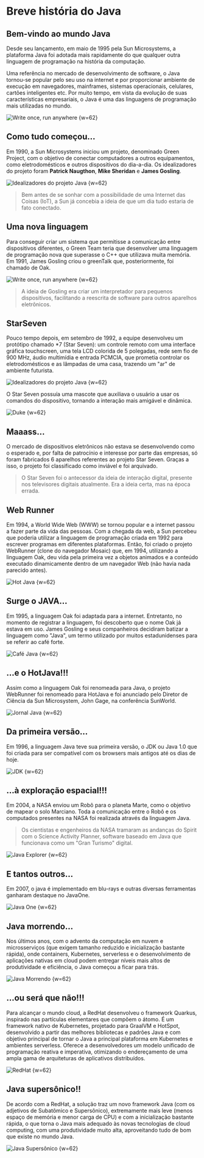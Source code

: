 # Breve história do Java

## Bem-vindo ao mundo Java

Desde seu lançamento, em maio de 1995 pela Sun Microsystems, a plataforma Java foi adotada mais rapidamente do que qualquer outra linguagem de programação na história da computação.

Uma referência no mercado de desenvolvimento de software, o Java tornou-se popular pelo seu uso na internet e por proporcionar ambiente de execução em navegadores, mainframes, sistemas operacionais, celulares, cartões inteligentes etc. Por muito tempo, em vista da evolução de suas características empresariais, o Java é uma das linguagens de programação mais utilizadas no mundo.

![Write once, run anywhere {w=62}](imagens/01-breve-historico-java/write-once-run-anywhere.png)

## Como tudo começou...

Em 1990, a Sun Microsystems iniciou um projeto, denominado Green Project, com o objetivo de conectar computadores a outros equipamentos, como eletrodomésticos e outros dispositivos do dia-a-dia. Os idealizadores do projeto foram **Patrick Naugthon**, **Mike Sheridan** e **James Gosling**.

![Idealizadores do projeto Java {w=62}](imagens/01-breve-historico-java/equipe-java.png)

> Bem antes de se sonhar com a possibilidade de uma Internet das Coisas (IoT), a Sun já concebia a ideia de que um dia tudo estaria de fato conectado. 


## Uma nova linguagem

Para conseguir criar um sistema que permitisse a comunicação entre dispositivos diferentes, o Green Team teria que desenvolver uma linguagem de programação nova que superasse o C++ que utilizava muita memória. Em 1991, James Gosling criou o greenTalk que, posteriormente, foi chamado de Oak.

![Write once, run anywhere {w=62}](imagens/01-breve-historico-java/oak.png)

> A ideia de Gosling era criar um interpretador para pequenos dispositivos, facilitando a reescrita de software para outros aparelhos eletrônicos.

## StarSeven

Pouco tempo depois, em setembro de 1992, a equipe desenvolveu um protótipo chamado *7 (Star Seven): um controle remoto com uma interface gráfica touchscreen, uma tela LCD colorida de 5 polegadas, rede sem fio de 900 MHz, áudio multimídia e entrada PCMCIA,  que prometia controlar os eletrodomésticos e as lâmpadas de uma casa, trazendo um "ar" de ambiente futurista.

![Idealizadores do projeto Java {w=62}](imagens/01-breve-historico-java/star-7.png)

O Star Seven possuía uma mascote que auxiliava o usuário a usar os comandos do dispositivo, tornando a interação mais amigável e dinâmica.

![Duke {w=62}](imagens/01-breve-historico-java/duke.png)

## Maaass...

O mercado de dispositivos eletrônicos não estava se desenvolvendo como o esperado e, por falta de patrocínio e interesse por parte das empresas, só foram fabricados 6 aparelhos referentes ao projeto Star Seven. Graças a isso, o projeto foi classificado como inviável e foi arquivado.

> O Star Seven foi o antecessor da ideia de interação digital, presente nos televisores digitais atualmente. Era a ideia certa, mas na época errada.

## Web Runner

Em 1994, a World Wide Web (WWW) se tornou popular e a internet passou a fazer parte da vida das pessoas. Com a chegada da web, a Sun percebeu que poderia utilizar a linguagem de programação criada em 1992 para escrever programas em diferentes plataformas. Então, foi criado o projeto WebRunner (clone do navegador Mosaic) que, em 1994, utilizando a linguagem Oak, deu vida pela primeira vez a objetos animados e a conteúdo executado dinamicamente dentro de um navegador Web (não havia nada parecido antes).

![Hot Java {w=62}](imagens/01-breve-historico-java/hot-java.jpg)

## Surge o JAVA...

Em 1995, a linguagem Oak foi adaptada para a internet. Entretanto, no momento de registrar a linguagem, foi descoberto que o nome Oak já estava em uso. James Gosling e seus companheiros decidiram batizar a linguagem como "Java", um termo utilizado por muitos estadunidenses para se referir ao café forte.

![Café Java {w=62}](imagens/01-breve-historico-java/cafe-java.png)

## ...e o HotJava!!!

Assim como a linguagem Oak foi renomeada para Java, o projeto WebRunner foi renomeado para HotJava e foi anunciado pelo Diretor de Ciência da Sun Microsystem, John Gage, na conferência SunWorld.

![Jornal Java {w=62}](imagens/01-breve-historico-java/jornal-maravilhas-java.png)

## Da primeira versão...

Em 1996, a linguagem Java teve sua primeira versão, o JDK ou Java 1.0 que foi criada para ser compatível com os browsers mais antigos até os dias de hoje.

![JDK {w=62}](imagens/01-breve-historico-java/jdk.png)

## ...à exploração espacial!!! 
Em 2004, a NASA enviou um Robô para o planeta Marte, como o objetivo de mapear o solo Marciano. Toda a comunicação entre o Robô e os computados presentes na NASA foi realizada através da linguagem Java.

> Os cientistas e engenheiros da NASA tramaram as andanças do Spirit com o Science Activity Planner, software baseado em Java que funcionava como um "Gran Turismo" digital.

![Java Explorer {w=62}](imagens/01-breve-historico-java/java-marciano.png)

## E tantos outros...

Em 2007, o java é implementado em blu-rays e outras diversas ferramentas ganharam destaque no JavaOne.

![Java One {w=62}](imagens/01-breve-historico-java/java-one.gif)

## Java morrendo...

Nos últimos anos, com o advento da computação em nuvem e microsserviços (que exigem tamanho reduzido e inicialização bastante rápida), onde containers, Kubernetes, serverless e o desenvolvimento de aplicações nativas em cloud podem entregar níveis mais altos de produtividade e eficiência, o Java começou a ficar para trás.

![Java Morrendo {w=62}](imagens/01-breve-historico-java/morte-java.png)

## ...ou será que não!!!

Para alcançar o mundo cloud, a RedHat desenvolveu o framework Quarkus, inspirado nas partículas elementares que compõem o átomo. É um framework nativo de Kubernetes, projetado para GraalVM e HotSpot, desenvolvido a partir das melhores bibliotecas e padrões Java e com objetivo principal de tornar o Java a principal plataforma em Kubernetes e ambientes serverless. Oferece a desenvolvedores um modelo unificado de programação reativa e imperativa, otimizando o endereçamento de uma ampla gama de arquiteturas de aplicativos distribuídos.

![RedHat {w=62}](imagens/01-breve-historico-java/redhat.png)

## Java supersônico!!

De acordo com a RedHat, a solução traz um novo framework Java (com os adjetivos de Subatômico e Supersônico), extremamente mais leve (menos espaço de memória e menor carga de CPU) e com a inicialização bastante rápida, o que torna o Java mais adequado às novas tecnologias de cloud computing, com uma produtividade muito alta, aproveitando tudo de bom que existe no mundo Java.

![Java Supersônico {w=62}](imagens/01-breve-historico-java/java-supersonico.png)

